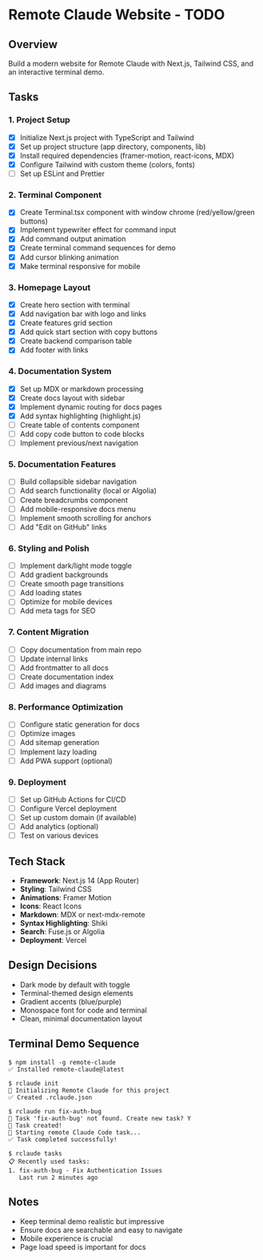 # Remote Claude Website - TODO

## Overview
Build a modern website for Remote Claude with Next.js, Tailwind CSS, and an interactive terminal demo.

## Tasks

### 1. Project Setup
- [x] Initialize Next.js project with TypeScript and Tailwind
- [x] Set up project structure (app directory, components, lib)
- [x] Install required dependencies (framer-motion, react-icons, MDX)
- [x] Configure Tailwind with custom theme (colors, fonts)
- [ ] Set up ESLint and Prettier

### 2. Terminal Component
- [x] Create Terminal.tsx component with window chrome (red/yellow/green buttons)
- [x] Implement typewriter effect for command input
- [x] Add command output animation
- [x] Create terminal command sequences for demo
- [x] Add cursor blinking animation
- [x] Make terminal responsive for mobile

### 3. Homepage Layout
- [x] Create hero section with terminal
- [x] Add navigation bar with logo and links
- [x] Create features grid section
- [x] Add quick start section with copy buttons
- [x] Create backend comparison table
- [x] Add footer with links

### 4. Documentation System
- [x] Set up MDX or markdown processing
- [x] Create docs layout with sidebar
- [x] Implement dynamic routing for docs pages
- [x] Add syntax highlighting (highlight.js)
- [ ] Create table of contents component
- [ ] Add copy code button to code blocks
- [ ] Implement previous/next navigation

### 5. Documentation Features
- [ ] Build collapsible sidebar navigation
- [ ] Add search functionality (local or Algolia)
- [ ] Create breadcrumbs component
- [ ] Add mobile-responsive docs menu
- [ ] Implement smooth scrolling for anchors
- [ ] Add "Edit on GitHub" links

### 6. Styling and Polish
- [ ] Implement dark/light mode toggle
- [ ] Add gradient backgrounds
- [ ] Create smooth page transitions
- [ ] Add loading states
- [ ] Optimize for mobile devices
- [ ] Add meta tags for SEO

### 7. Content Migration
- [ ] Copy documentation from main repo
- [ ] Update internal links
- [ ] Add frontmatter to all docs
- [ ] Create documentation index
- [ ] Add images and diagrams

### 8. Performance Optimization
- [ ] Configure static generation for docs
- [ ] Optimize images
- [ ] Add sitemap generation
- [ ] Implement lazy loading
- [ ] Add PWA support (optional)

### 9. Deployment
- [ ] Set up GitHub Actions for CI/CD
- [ ] Configure Vercel deployment
- [ ] Set up custom domain (if available)
- [ ] Add analytics (optional)
- [ ] Test on various devices

## Tech Stack
- **Framework**: Next.js 14 (App Router)
- **Styling**: Tailwind CSS
- **Animations**: Framer Motion
- **Icons**: React Icons
- **Markdown**: MDX or next-mdx-remote
- **Syntax Highlighting**: Shiki
- **Search**: Fuse.js or Algolia
- **Deployment**: Vercel

## Design Decisions
- Dark mode by default with toggle
- Terminal-themed design elements
- Gradient accents (blue/purple)
- Monospace font for code and terminal
- Clean, minimal documentation layout

## Terminal Demo Sequence
```
$ npm install -g remote-claude
✅ Installed remote-claude@latest

$ rclaude init
🚀 Initializing Remote Claude for this project
✅ Created .rclaude.json

$ rclaude run fix-auth-bug
🔄 Task 'fix-auth-bug' not found. Create new task? Y
📝 Task created!
🚀 Starting remote Claude Code task...
✅ Task completed successfully!

$ rclaude tasks
📋 Recently used tasks:
1. fix-auth-bug - Fix Authentication Issues
   Last run 2 minutes ago
```

## Notes
- Keep terminal demo realistic but impressive
- Ensure docs are searchable and easy to navigate
- Mobile experience is crucial
- Page load speed is important for docs